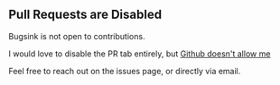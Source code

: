 ## Pull Requests are Disabled

Bugsink is not open to contributions.

I would love to disable the PR tab entirely, but [Github doesn't allow me](https://github.com/orgs/community/discussions/8907)

Feel free to reach out on the issues page, or directly via email.

